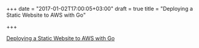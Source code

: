 +++
date = "2017-01-02T17:00:05+03:00"
draft = true
title = "Deploying a Static Website to AWS with Go"

+++

<p><a href="https://www.zupzup.org/static-deploy-tool">Deploying a Static Website to AWS with Go</a></p>
